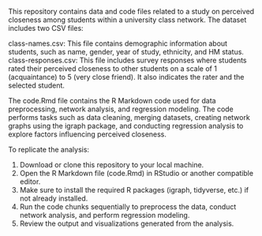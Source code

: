 This repository contains data and code files related to a study on perceived closeness among students within a university class network. The dataset includes two CSV files:

class-names.csv: This file contains demographic information about students, such as name, gender, year of study, ethnicity, and HM status.
class-responses.csv: This file includes survey responses where students rated their perceived closeness to other students on a scale of 1 (acquaintance) to 5 (very close friend). It also indicates the rater and the selected student.

The code.Rmd file contains the R Markdown code used for data preprocessing, network analysis, and regression modeling. The code performs tasks such as data cleaning, merging datasets, creating network graphs using the igraph package, and conducting regression analysis to explore factors influencing perceived closeness.

To replicate the analysis:

1. Download or clone this repository to your local machine.
2. Open the R Markdown file (code.Rmd) in RStudio or another compatible editor.
3. Make sure to install the required R packages (igraph, tidyverse, etc.) if not already installed.
4. Run the code chunks sequentially to preprocess the data, conduct network analysis, and perform regression modeling.
5. Review the output and visualizations generated from the analysis.

